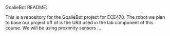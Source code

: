 GoalieBot README:

This is a repository for the GoalieBot project for ECE470. The robot we plan to base our project off of is the UR3 used in the lab component of this course. We will be using proximity sensors ...


